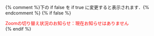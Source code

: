 {% comment %}下の if false を if true に変更すると表示されます．{% endcomment %}
{% if false %}
<div class="important-box" style="color: red;">
Zoomの切り替え状況のお知らせ：現在お知らせはありません
</div>
{% endif %}
